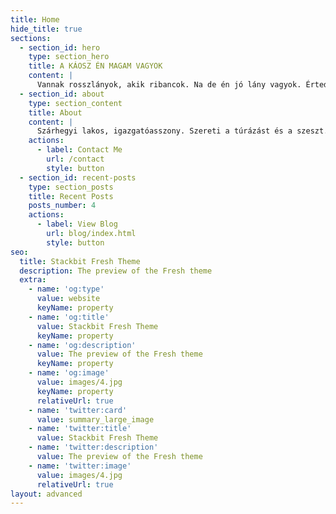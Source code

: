 ```yaml
---
title: Home
hide_title: true
sections:
  - section_id: hero
    type: section_hero
    title: A KÁOSZ ÉN MAGAM VAGYOK
    content: |
      Vannak rosszlányok, akik ribancok. Na de én jó lány vagyok. Érted.
  - section_id: about
    type: section_content
    title: About
    content: |
      Szárhegyi lakos, igazgatóasszony. Szereti a túrázást és a szeszt.
    actions:
      - label: Contact Me
        url: /contact
        style: button
  - section_id: recent-posts
    type: section_posts
    title: Recent Posts
    posts_number: 4
    actions:
      - label: View Blog
        url: blog/index.html
        style: button
seo:
  title: Stackbit Fresh Theme
  description: The preview of the Fresh theme
  extra:
    - name: 'og:type'
      value: website
      keyName: property
    - name: 'og:title'
      value: Stackbit Fresh Theme
      keyName: property
    - name: 'og:description'
      value: The preview of the Fresh theme
      keyName: property
    - name: 'og:image'
      value: images/4.jpg
      keyName: property
      relativeUrl: true
    - name: 'twitter:card'
      value: summary_large_image
    - name: 'twitter:title'
      value: Stackbit Fresh Theme
    - name: 'twitter:description'
      value: The preview of the Fresh theme
    - name: 'twitter:image'
      value: images/4.jpg
      relativeUrl: true
layout: advanced
---
```

